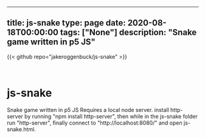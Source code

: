 
---
title: js-snake
type: page
date: 2020-08-18T00:00:00
tags: ["None"]
description: "Snake game written in p5 JS"
---

{{< github repo="jakeroggenbuck/js-snake" >}}

<br>

# js-snake
Snake game written in p5 JS
Requires a local node server.
install http-server by running "npm install http-server",
then while in the js-snake folder run "http-server",
finally connect to "http://localhost:8080/" and open js-snake.html.
